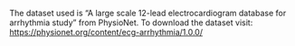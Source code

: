 The dataset used is “A large scale 12-lead electrocardiogram database for arrhythmia study” from PhysioNet.
To download the dataset visit: https://physionet.org/content/ecg-arrhythmia/1.0.0/

